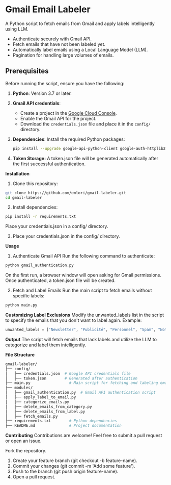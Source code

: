 # Gmail Email Labeler

A Python script to fetch emails from Gmail and apply labels intelligently using LLM.

- Authenticate securely with Gmail API.
- Fetch emails that have not been labeled yet.
- Automatically label emails using a Local Language Model (LLM).
- Pagination for handling large volumes of emails.

## Prerequisites

Before running the script, ensure you have the following:

1. **Python**: Version 3.7 or later.
2. **Gmail API credentials**:
   - Create a project in the [Google Cloud Console](https://console.cloud.google.com/).
   - Enable the Gmail API for the project.
   - Download the `credentials.json` file and place it in the `config/` directory.

3. **Dependencies**: Install the required Python packages:
   ```bash
   pip install --upgrade google-api-python-client google-auth-httplib2 google-auth-oauthlib
   ```

4. **Token Storage:**
A token.json file will be generated automatically after the first successful authentication.

**Installation**
1. Clone this repository:

```bash
git clone https://github.com/emlori/gmail-labeler.git
cd gmail-labeler
```
2. Install dependencies:

```bash
pip install -r requirements.txt
```
Place your credentials.json in a config/ directory.

3. Place your credentials.json in the config/ directory.

**Usage**
1. Authenticate Gmail API
Run the following command to authenticate:

```bash
python gmail_authentication.py
```
On the first run, a browser window will open asking for Gmail permissions. Once authenticated, a token.json file will be created.

2. Fetch and Label Emails
Run the main script to fetch emails without specific labels:

```bash
python main.py
```
**Customizing Label Exclusions**
Modify the unwanted_labels list in the script to specify the emails that you don't want to label again. Example:

```python
unwanted_labels = ["Newsletter", "Publicité", "Personnel", "Spam", "Notifications", "Réservations", "Important", "Poubelle"]
```

**Output**
The script will fetch emails that lack labels and utilize the LLM to categorize and label them intelligently.

**File Structure**
```bash
gmail-labeler/
├── config/
│   ├── credentials.json  # Google API credentials file
│   ├── token.json        # Generated after authentication
├── main.py                 # Main script for fetching and labeling emails
├── modules/
│   ├── gmail_authentication.py  # Gmail API authentication script
│   ├── apply_label_to_email.py
│   ├── categorize_emails.py
│   ├── delete_emails_from_category.py
│   ├── delete_emails_from_label.py
│   ├── fetch_emails.py
├── requirements.txt        # Python dependencies
├── README.md               # Project documentation
```

**Contributing**
Contributions are welcome! Feel free to submit a pull request or open an issue.

Fork the repository.
1. Create your feature branch (git checkout -b feature-name).
2. Commit your changes (git commit -m 'Add some feature').
3. Push to the branch (git push origin feature-name).
4. Open a pull request.